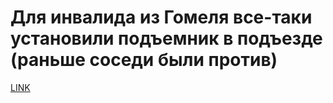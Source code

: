 # Для инвалида из Гомеля все-таки установили подъемник в подъезде (раньше соседи были против)



[LINK](https://varlamov.ru/2942126.html)